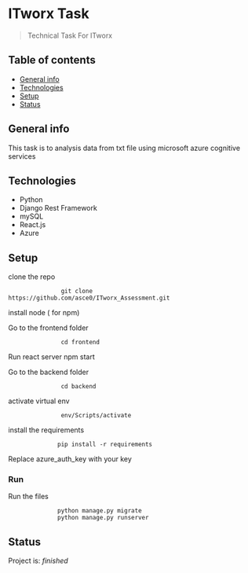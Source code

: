 # ITworx Task
> Technical Task For ITworx

## Table of contents
* [General info](#general-info)
* [Technologies](#technologies)
* [Setup](#setup)
* [Status](#status)


## General info
This task is to analysis data from txt file using microsoft azure cognitive services  


## Technologies
* Python
* Django Rest Framework
* mySQL
* React.js
* Azure

## Setup
clone the repo

                   git clone https://github.com/asce0/ITworx_Assessment.git
 
install node ( for npm)


Go to the frontend folder

                   cd frontend
Run react server
                   npm start

Go to the backend folder

                   cd backend
                   
activate virtual env

                   env/Scripts/activate


install the requirements

                  pip install -r requirements
                  
                  
Replace azure_auth_key with your key
                  
### Run 

                  
Run the files

                  python manage.py migrate
                  python manage.py runserver



## Status
Project is:  _finished_ 
